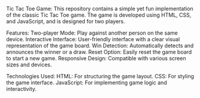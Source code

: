 Tic Tac Toe Game:
This repository contains a simple yet fun implementation of the classic Tic Tac Toe game. 
The game is developed using HTML, CSS, and JavaScript, and is designed for two players.

Features:
Two-player Mode: Play against another person on the same device.
Interactive Interface: User-friendly interface with a clear visual representation of the game board.
Win Detection: Automatically detects and announces the winner or a draw.
Reset Option: Easily reset the game board to start a new game.
Responsive Design: Compatible with various screen sizes and devices.

Technologies Used:
HTML: For structuring the game layout.
CSS: For styling the game interface.
JavaScript: For implementing game logic and interactivity.
